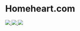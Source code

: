 # Homeheart.com
<div id="badges">
  <a href="">
    <img src="https://img.shields.io/badge/created_by-@silasboehner-violet" />
  </a>
  <a href="">
    <img src="https://img.shields.io/badge/license-MIT-brightgreen" />
  </a>
  <a href="https://github.com/nachtfalter01/homeheart">
    <img src="https://img.shields.io/badge/Stars?logo=github"/>
  </a>
</div>
